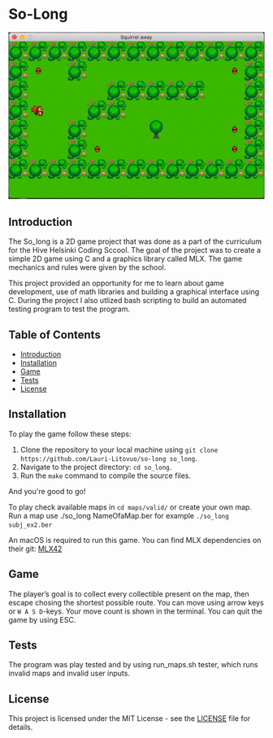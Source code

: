# So-Long

<p align="center">
  <img src="https://github.com/Lauri-Litovuo/So-Long/blob/main/showcase/squirrel_away.gif" />
</p>

## Introduction
The So_long is a 2D game project that was done as a part of the curriculum for the Hive Helsinki Coding Sccool. The goal of the project was to create a simple 2D game using C and a graphics library called MLX. The game mechanics and rules were given by the school.

This project provided an opportunity for me to learn about game development, use of math libraries and building a graphical interface using C. During the project I also utlized bash scripting to build an automated testing program to test the program.

## Table of Contents
- [Introduction](#introduction)
- [Installation](#installation)
- [Game](#game)
- [Tests](#tests)
- [License](#license)

## Installation
To play the game follow these steps:
1. Clone the repository to your local machine using `git clone https://github.com/Lauri-Litovuo/so-long so_long`.
2. Navigate to the project directory: `cd so_long`.
3. Run the `make` command to compile the source files.

And you're good to go!

To play check available maps in `cd maps/valid/` or create your own map. Run a map use ./so_long NameOfaMap.ber for example `./so_long subj_ex2.ber` 

An macOS is required to run this game. You can find MLX dependencies on their git: [MLX42](https://github.com/codam-coding-college/MLX42)

## Game
The player’s goal is to collect every collectible present on the map, then escape chosing the shortest possible route.
You can move using arrow keys or `W A S D`-keys. Your move count is shown in the terminal. You can quit the game by using ESC.

## Tests
The program was play tested and by using run_maps.sh tester, which runs invalid maps and invalid user inputs.

## License
This project is licensed under the MIT License - see the [LICENSE](LICENSE) file for details.